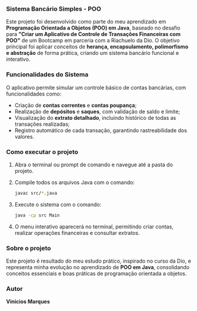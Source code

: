 ### Sistema Bancário Simples - POO

Este projeto foi desenvolvido como parte do meu aprendizado em **Programação Orientada a Objetos (POO) em Java**, baseado no desafio para **"Criar um Aplicativo de Controle de Transações Financeiras com POO"** de um Bootcamp em parceria com a Riachuelo da Dio. O objetivo principal foi aplicar conceitos de **herança, encapsulamento, polimorfismo e abstração** de forma prática, criando um sistema bancário funcional e interativo.

### Funcionalidades do Sistema

O aplicativo permite simular um controle básico de contas bancárias, com funcionalidades como:

* Criação de **contas correntes** e **contas poupança**;
* Realização de **depósitos** e **saques**, com validação de saldo e limite;
* Visualização do **extrato detalhado**, incluindo histórico de todas as transações realizadas;
* Registro automático de cada transação, garantindo rastreabilidade dos valores.

### Como executar o projeto

1. Abra o terminal ou prompt de comando e navegue até a pasta do projeto.
2. Compile todos os arquivos Java com o comando:

   ```bash
   javac src/*.java
   ```
3. Execute o sistema com o comando:

   ```bash
   java -cp src Main
   ```
4. O menu interativo aparecerá no terminal, permitindo criar contas, realizar operações financeiras e consultar extratos.

### Sobre o projeto

Este projeto é resultado do meu estudo prático, inspirado no curso da Dio, e representa minha evolução no aprendizado de **POO em Java**, consolidando conceitos essenciais e boas práticas de programação orientada a objetos.

### Autor

**Vinicios Marques**
